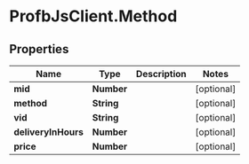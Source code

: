 # ProfbJsClient.Method

## Properties
Name | Type | Description | Notes
------------ | ------------- | ------------- | -------------
**mid** | **Number** |  | [optional] 
**method** | **String** |  | [optional] 
**vid** | **String** |  | [optional] 
**deliveryInHours** | **Number** |  | [optional] 
**price** | **Number** |  | [optional] 
